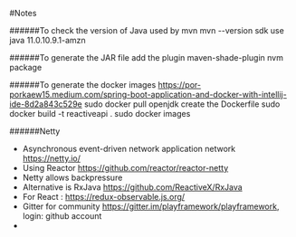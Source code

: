 #Notes

######To check  the version of Java used by mvn
mvn --version
sdk use java 11.0.10.9.1-amzn

######To generate the JAR file
add the plugin maven-shade-plugin
nvm package

######To generate the docker images
https://por-porkaew15.medium.com/spring-boot-application-and-docker-with-intellij-ide-8d2a843c529e
sudo  docker pull openjdk 
create the Dockerfile
sudo docker build -t reactiveapi .
sudo docker images

######Netty
- Asynchronous event-driven network application network https://netty.io/ 
- Using Reactor https://github.com/reactor/reactor-netty
- Netty allows backpressure 
- Alternative is RxJava https://github.com/ReactiveX/RxJava
- For React : https://redux-observable.js.org/
- Gitter for community https://gitter.im/playframework/playframework, login: github account
- 





